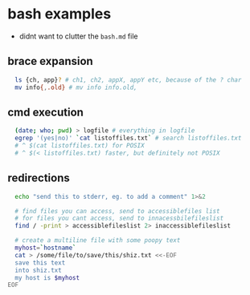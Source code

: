 # bash examples

- didnt want to clutter the `bash.md` file

## brace expansion

```bash
  ls {ch, app}? # ch1, ch2, appX, appY etc, because of the ? char
  mv info{,.old} # mv info info.old,

```

## cmd execution

```bash
  (date; who; pwd) > logfile # everything in logfile
  egrep '(yes|no)' `cat listoffiles.txt` # search listoffiles.txt
  # ^ $(cat listoffiles.txt) for POSIX
  # ^ $(< listoffiles.txt) faster, but definitely not POSIX

```

## redirections

```bash
  echo "send this to stderr, eg. to add a comment" 1>&2

  # find files you can access, send to accessiblefiles list
  # for files you cant access, send to innacessbilefileslist
  find / -print > accessiblefileslist 2> inaccessiblefileslist

  # create a multiline file with some poopy text
  myhost=`hostname`
  cat > /some/file/to/save/this/shiz.txt <<-EOF
  save this text
  into shiz.txt
  my host is $myhost
EOF
```
